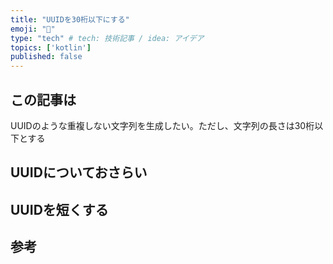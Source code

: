 ```yaml
---
title: "UUIDを30桁以下にする"
emoji: "🌊"
type: "tech" # tech: 技術記事 / idea: アイデア
topics: ['kotlin']
published: false
---
```


## この記事は
UUIDのような重複しない文字列を生成したい。ただし、文字列の長さは30桁以下とする

## UUIDについておさらい


## UUIDを短くする

## 参考
